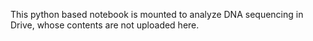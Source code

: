 This python based notebook is mounted to analyze DNA sequencing in Drive, whose contents are not uploaded here.
